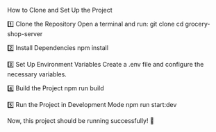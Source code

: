 How to Clone and Set Up the Project

1️⃣ Clone the Repository
Open a terminal and run:
git clone <your-repository-url>
cd grocery-shop-server

2️⃣ Install Dependencies
npm install

3️⃣ Set Up Environment Variables
Create a .env file and configure the necessary variables.

4️⃣ Build the Project
npm run build

5️⃣ Run the Project in Development Mode
npm run start:dev

Now, this project should be running successfully! 🚀
